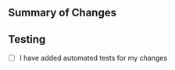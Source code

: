 ## Summary of Changes

<!-- A few sentences describing the big picture of your changes. -->

## Testing

<!-- Describe how this PR has been tested, manually and automatically. -->

- [ ] I have added automated tests for my changes
